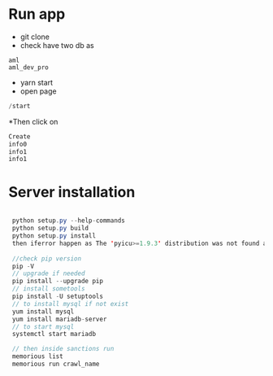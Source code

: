 

# Run app

* git clone
* check have two db as 
```
aml
aml_dev_pro
```
* yarn start
* open page 
```java
/start
``` 
*Then click on 
```java
Create
info0
info1
info1
```


# Server installation 

```java

 python setup.py --help-commands
 python setup.py build
 python setup.py install
 then iferror happen as The 'pyicu>=1.9.3' distribution was not found and is required by normality
 
 //check pip version
 pip -V
 // upgrade if needed 
 pip install --upgrade pip
 // install sometools
 pip install -U setuptools
 // to install mysql if not exist
 yum install mysql
 yum install mariadb-server
 // to start mysql
 systemctl start mariadb  

 // then inside sanctions run
 memorious list
 memorious run crawl_name
```



